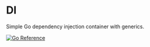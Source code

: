 # DI

Simple Go dependency injection container with generics.

[![Go Reference](https://pkg.go.dev/badge/github.com/pierrre/di.svg)](https://pkg.go.dev/github.com/pierrre/di)
